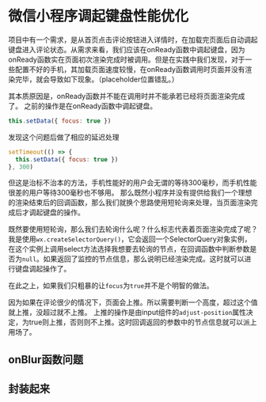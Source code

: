 # 微信小程序调起键盘性能优化
项目中有一个需求，是从首页点击评论按钮进入详情时，在加载完页面后自动调起键盘进入评论状态。从需求来看，我们应该在onReady函数中调起键盘，因为onReady函数实在页面初次渲染完成时被调用。但是在实践中我们发现，对于一些配置不好的手机，其加载页面速度较慢，在onReady函数调用时页面并没有渲染完毕，就会导致如下现象。（placeholder位置错乱。）

其本质原因是，onReady函数并不能在调用时并不能承若已经将页面渲染完成了。
之前的操作是在onReady函数中调起键盘。

```javascript
this.setData({ focus: true })
```
发现这个问题后做了相应的延迟处理

```javascript
setTimeout(() => {
  this.setData({ focus: true })
}, 300)
```
但这是治标不治本的方法，手机性能好的用户会无谓的等待300毫秒，而手机性能很差的用户等待300毫秒也不够用。
那么既然小程序并没有提供给我们一个理想的渲染结束后的回调函数，那么我们就换个思路使用短轮询来处理，当页面渲染完成后才调起键盘的操作。

既然要使用短轮询，那么我们去轮询什么呢？什么标志代表着页面渲染完成了呢？我是使用`wx.createSelectorQuery()`，它会返回一个SelectorQuery对象实例，在这个实例上调用select方法选择我想要去轮询的节点，在回调函数中判断参数是否为`null`。如果返回了监控的节点信息，那么说明已经渲染完成。这时就可以进行键盘调起操作了。

在此之上，如果我们只粗暴的让`focus`为`true`并不是个明智的做法。

因为如果在评论很少的情况下，页面会上推。所以需要判断一个高度，超过这个值就上推，没超过就不上推。
上推的操作是由input组件的`adjust-position`属性决定，为true则上推，否则则不上推。这时回调返回的参数中的节点信息就可以派上用场了。

## onBlur函数问题

## 封装起来